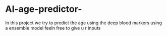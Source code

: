 # AI-age-predictor-
In this project we try to predict the age using the deep blood markers using a ensemble model feeln free to give u r inputs 



















